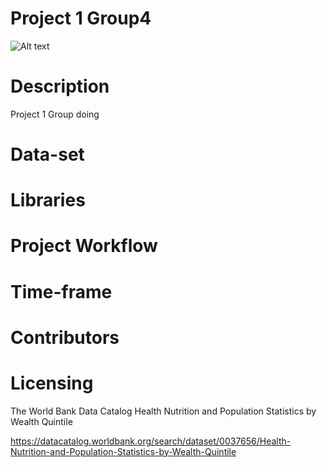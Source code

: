 # Project 1 Group4

![Alt text](Project_1 _ _ _Group_4.png)

# Description

Project 1 Group doing 

# Data-set 


# Libraries


# Project Workflow 



# Time-frame



# Contributors 


# Licensing
The World Bank Data Catalog
Health Nutrition and Population Statistics by Wealth Quintile

https://datacatalog.worldbank.org/search/dataset/0037656/Health-Nutrition-and-Population-Statistics-by-Wealth-Quintile



